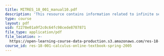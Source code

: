```yaml
---
title: MITRES_18_001_manual10.pdf
description: 'This resource contains information related to infinite series. '
type: course
layout: pdf
uid: f2278e01a9f2c0c64fc98cede8707871
file_type: application/pdf
file_location: >-
  https://open-learning-course-data-production.s3.amazonaws.com/res-18-001-calculus-online-textbook-spring-2005/f2278e01a9f2c0c64fc98cede8707871_MITRES_18_001_manual10.pdf
course_id: res-18-001-calculus-online-textbook-spring-2005
---
```


